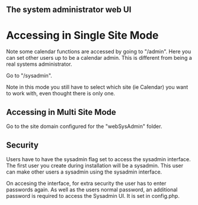## The system administrator web UI


# Accessing in Single Site Mode

Note some calendar functions are accessed by going to "/admin". Here you can 
set other users up to be a calendar admin. This is different from being a 
real systems administrator.

Go to "/sysadmin".

Note in this mode you still have to select which site (ie Calendar) you want to work with, 
even thought there is only one.

## Accessing in Multi Site Mode

Go to the site domain configured for the "webSysAdmin" folder.

## Security

Users have to have the sysadmin flag set to access the sysadmin interface. The first user you 
create during installation will be a sysadmin. This user can make other users a 
sysadmin using the sysadmin interface.

On accesing the interface, for extra security the user has to enter passwords again.
As well as the users normal password, an additional password is required to access 
the Sysadmin UI. It is set in config.php.

